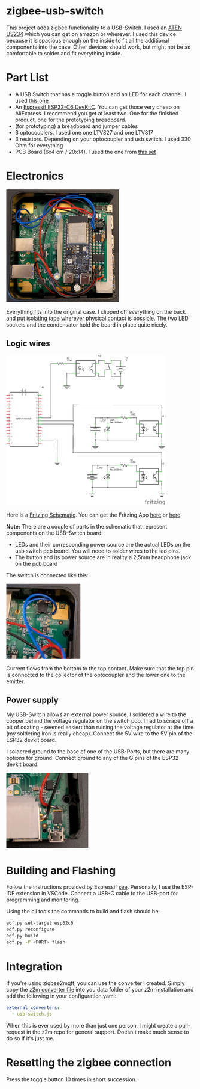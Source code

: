 # zigbee-usb-switch

This project adds zigbee functionality to a USB-Switch.
I used an [ATEN US234](https://www.aten.com/global/en/products/usb-solutions/docks-and-switches/us234/) which you can get on amazon or wherever.
I used this device because it is spacious enough on the inside to fit all the additional components into the case. Other devices should work, but might not be as comfortable to solder and fit everything inside.

# Part List

- A USB Switch that has a toggle button and an LED for each channel. I used [this one](https://www.aten.com/global/en/products/usb-solutions/docks-and-switches/us234/)
- An [Espressif ESP32-C6 DevKitC](https://docs.espressif.com/projects/esp-dev-kits/en/latest/esp32c6/esp32-c6-devkitc-1/user_guide.html#). You can get those very cheap on AliExpress. I recommend you get at least two. One for the finished product, one for the prototyping breadboard.
- (for prototyping) a breadboard and jumper cables
- 3 optocouplers. I used one one LTV827 and one LTV817
- 3 resistors. Depending on your optocoupler and usb switch. I used 330 Ohm for everything
- PCB Board (6x4 cm / 20x14). I used the one from [this set](https://www.az-delivery.de/en/products/pcb-board-set-lochrasterplatte-platine-leiterplatte-4x4-stuck)

# Electronics

<img alt="casing" src="assets/casing.jpg" height=300 />

Everything fits into the original case. I clipped off everything on the back and put isolating tape wherever physical contact is possible. The two LED sockets and the condensator hold the board in place quite nicely.

## Logic wires

<img alt="circuit diagram" src="assets/circuit_diagram.png" height=400 />

Here is a [Fritzing Schematic](./assets/zigbee-usb-switch.fzz).
You can get the Fritzing App [here](https://fritzing.org/) or [here](https://github.com/fritzing/fritzing-app/releases)

**Note:**
There are a couple of parts in the schematic that represent components on the USB-Switch board:

- LEDs and their corresponding power source are the actual LEDs on the usb switch pcb board. You will need to solder wires to the led pins.
- The button and its power source are in reality a 2,5mm headphone jack on the pcb board

The switch is connected like this:

<img alt="switch connect" src="assets/switch_connection.jpg" height=200 />

Current flows from the bottom to the top contact. Make sure that the top pin is connected to the collector of the optocoupler and the lower one to the emitter.

## Power supply

My USB-Switch allows an external power source. I soldered a wire to the copper behind the voltage regulator on the switch pcb. I had to scrape off a bit of coating - seemed easiert than ruining the voltage regulator at the time (my soldering iron is really cheap). Connect the 5V wire to the 5V pin of the ESP32 devkit board.

I soldered ground to the base of one of the USB-Ports, but there are many options for ground. Connect ground to any of the G pins of the ESP32 devkit board.

<img alt="power supply" src="assets/power_supply.jpg" height=200 />

# Building and Flashing

Follow the instructions provided by Espressif [see](https://github.com/espressif/esp-zigbee-sdk/tree/main/examples/esp_zigbee_HA_sample/HA_on_off_light). Personally, I use the ESP-IDF extension in VSCode. Connect a USB-C cable to the USB-port for programming and monitoring.

Using the cli tools the commands to build and flash should be:

```sh
edf.py set-target esp32c6
edf.py reconfigure
edf.py build
edf.py -P <PORT> flash
```

# Integration

If you're using zigbee2mqtt, you can use the converter I created.
Simply copy the [z2m converter file](./z2m_converter/usb-switch.js) into you data folder of your z2m installation and add the following in your configuration.yaml:

```yaml
external_converters:
  - usb-switch.js
```

When this is ever used by more than just one person, I might create a pull-request in the z2m repo for general support.
Doesn't make much sense to do so if it's just me.

# Resetting the zigbee connection

Press the toggle button 10 times in short succession.
